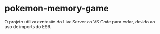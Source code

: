 # pokemon-memory-game

O projeto utiliza exntesão do Live Server do VS Code para rodar, devido ao uso de imports do ES6.
